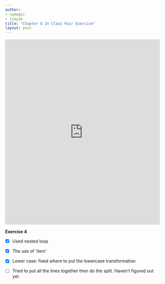 ```yaml
---
author: 
- namagic
- izayak
title: "Chapter 8 In Class Pair Exercise"
layout: post
---
```


<iframe src="https://trinket.io/embed/python/3846dec449" width="100%" height="600" frameborder="0" marginwidth="0" marginheight="0" allowfullscreen></iframe>  

**Exercise 4**  
- [x] Used nested loop
- [x] The use of 'item'
- [x] Lower case: fixed where to put the lowercase transformation
- [ ] Tried to put all the lines together then do the split. Haven't figured out yet.




